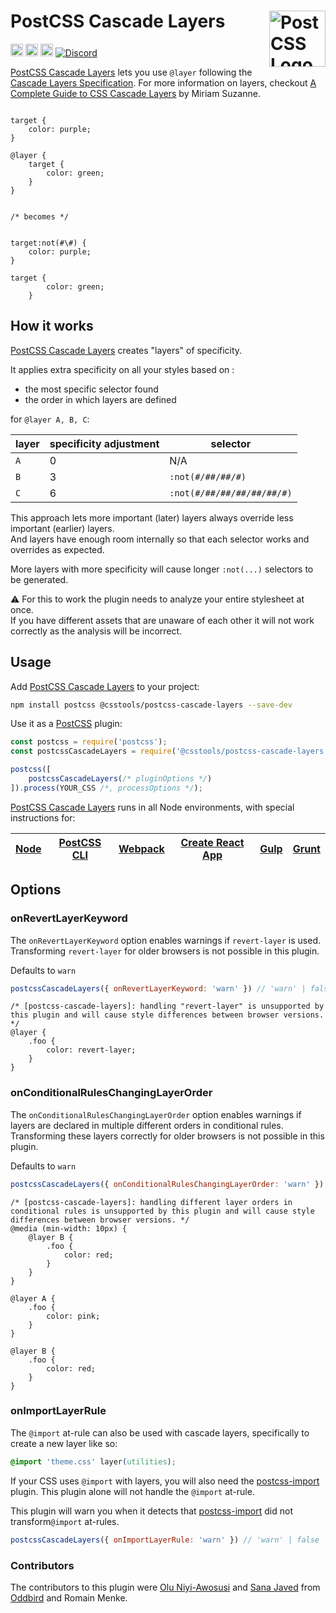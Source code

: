 # PostCSS Cascade Layers [<img src="https://postcss.github.io/postcss/logo.svg" alt="PostCSS Logo" width="90" height="90" align="right">][postcss]

[<img alt="npm version" src="https://img.shields.io/npm/v/@csstools/postcss-cascade-layers.svg" height="20">][npm-url]
[<img alt="CSS Standard Status" src="https://cssdb.org/images/badges/cascade-layers.svg" height="20">][css-url]
[<img alt="Build Status" src="https://github.com/csstools/postcss-plugins/workflows/test/badge.svg" height="20">][cli-url]
[<img alt="Discord" src="https://shields.io/badge/Discord-5865F2?logo=discord&logoColor=white">][discord]

[PostCSS Cascade Layers] lets you use `@layer` following the [Cascade Layers Specification]. For more information on layers, checkout [A Complete Guide to CSS Cascade Layers] by Miriam Suzanne.

```pcss

target {
	color: purple;
}

@layer {
	target {
		color: green;
	}
}


/* becomes */


target:not(#\#) {
	color: purple;
}

target {
		color: green;
	}

```

## How it works

[PostCSS Cascade Layers] creates "layers" of specificity.

It applies extra specificity on all your styles based on :
- the most specific selector found
- the order in which layers are defined

for `@layer A, B, C`:

| layer | specificity adjustment | selector |
| ------ | ----------- | --- |
| `A` | 0 | N/A |
| `B` | 3 | `:not(#/##/##/#)` |
| `C` | 6 | `:not(#/##/##/##/##/##/#)` |

This approach lets more important (later) layers always override less important (earlier) layers.<br>
And layers have enough room internally so that each selector works and overrides as expected.

More layers with more specificity will cause longer `:not(...)` selectors to be generated.

⚠️ For this to work the plugin needs to analyze your entire stylesheet at once.<br>
If you have different assets that are unaware of each other it will not work correctly as the analysis will be incorrect.

## Usage

Add [PostCSS Cascade Layers] to your project:

```bash
npm install postcss @csstools/postcss-cascade-layers --save-dev
```

Use it as a [PostCSS] plugin:

```js
const postcss = require('postcss');
const postcssCascadeLayers = require('@csstools/postcss-cascade-layers');

postcss([
	postcssCascadeLayers(/* pluginOptions */)
]).process(YOUR_CSS /*, processOptions */);
```

[PostCSS Cascade Layers] runs in all Node environments, with special
instructions for:

| [Node](INSTALL.md#node) | [PostCSS CLI](INSTALL.md#postcss-cli) | [Webpack](INSTALL.md#webpack) | [Create React App](INSTALL.md#create-react-app) | [Gulp](INSTALL.md#gulp) | [Grunt](INSTALL.md#grunt) |
| --- | --- | --- | --- | --- | --- |

## Options

### onRevertLayerKeyword

The `onRevertLayerKeyword` option enables warnings if `revert-layer` is used.
Transforming `revert-layer` for older browsers is not possible in this plugin.

Defaults to `warn`

```js
postcssCascadeLayers({ onRevertLayerKeyword: 'warn' }) // 'warn' | false
```

```pcss
/* [postcss-cascade-layers]: handling "revert-layer" is unsupported by this plugin and will cause style differences between browser versions. */
@layer {
	.foo {
		color: revert-layer;
	}
}
```

### onConditionalRulesChangingLayerOrder

The `onConditionalRulesChangingLayerOrder` option enables warnings if layers are declared in multiple different orders in conditional rules.
Transforming these layers correctly for older browsers is not possible in this plugin.

Defaults to `warn`

```js
postcssCascadeLayers({ onConditionalRulesChangingLayerOrder: 'warn' }) // 'warn' | false
```

```pcss
/* [postcss-cascade-layers]: handling different layer orders in conditional rules is unsupported by this plugin and will cause style differences between browser versions. */
@media (min-width: 10px) {
	@layer B {
		.foo {
			color: red;
		}
	}
}

@layer A {
	.foo {
		color: pink;
	}
}

@layer B {
	.foo {
		color: red;
	}
}
```

### onImportLayerRule

The `@import` at-rule can also be used with cascade layers, specifically to create a new layer like so: 
```css
@import 'theme.css' layer(utilities);
```
If your CSS uses `@import` with layers, you will also need the [postcss-import] plugin. This plugin alone will not handle the `@import` at-rule.  

This plugin will warn you when it detects that [postcss-import] did not transform`@import` at-rules.

```js
postcssCascadeLayers({ onImportLayerRule: 'warn' }) // 'warn' | false
```

### Contributors
The contributors to this plugin were [Olu Niyi-Awosusi] and [Sana Javed] from [Oddbird] and Romain Menke.

[cli-url]: https://github.com/csstools/postcss-plugins/actions/workflows/test.yml?query=workflow/test
[css-url]: https://cssdb.org/#cascade-layers
[discord]: https://discord.gg/bUadyRwkJS
[npm-url]: https://www.npmjs.com/package/@csstools/postcss-cascade-layers

[Gulp PostCSS]: https://github.com/postcss/gulp-postcss
[Grunt PostCSS]: https://github.com/nDmitry/grunt-postcss
[PostCSS]: https://github.com/postcss/postcss
[PostCSS Loader]: https://github.com/postcss/postcss-loader
[PostCSS Cascade Layers]: https://github.com/csstools/postcss-plugins/tree/main/plugins/postcss-cascade-layers
[Cascade Layers Specification]: https://www.w3.org/TR/css-cascade-5/#layering
[A Complete Guide to CSS Cascade Layers]: https://css-tricks.com/css-cascade-layers/
[Olu Niyi-Awosusi]: https://github.com/oluoluoxenfree
[Sana Javed]: https://github.com/sanajaved7
[Oddbird]: https://github.com/oddbird
[postcss-import]: https://github.com/postcss/postcss-import
